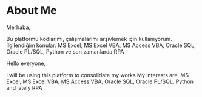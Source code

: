 # About Me

Merhaba,

Bu platformu kodlarımı, çalışmalarımı arşivlemek için kullanıyorum.
İlgilendiğim konular: MS Excel, MS Excel VBA, MS Access VBA, Oracle SQL, Oracle PL/SQL, Python ve son zamanlarda RPA


Hello everyone,

i will be using this platform to consolidate my works
My interests are, MS Excel, MS Excel VBA, MS Access VBA, Oracle SQL, Oracle PL/SQL, Python and lately RPA
